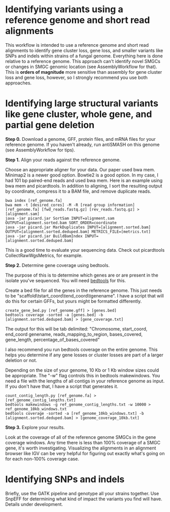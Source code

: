 # Identifying variants using a reference genome and short read alignments

This workflow is intended to use a reference genome and short read alignments to identify gene cluster loss, gene loss, and smaller variants like SNPs and indels within strains of a fungal genome. Everything here is done relative to a reference genome. This approach can't identify novel SMGCs or changes in SMGC genomic location (see AssemblyWorkflow for that). This is **orders of magnitude** more sensitive than assembly for gene cluster loss and gene loss, however, so I strongly recommend you use both approaches.

# Identifying large structural variants like gene cluster, whole gene, and partial gene deletion

**Step 0.** Download a genome, GFF, protein files, and mRNA files for your reference genome. If you haven't already, run antiSMASH on this genome (see AssemblyWorkflow for tips).

**Step 1.** Align your reads against the reference genome.

Choose an appropriate aligner for your data. Our paper used bwa mem. Minimap2 is a newer good option. Bowtie2 is a good option. In my case, I had 101 bp paired-end reads and used bwa mem. Here is an example using bwa mem and picardtools. In addition to aligning, I sort the resulting output by coordinate, compress it to a BAM file, and remove duplicate reads.

```
bwa index [ref_genome.fa]
bwa mem -t [desired_cores] -M -R [read group information] [ref_genome.fa] [fwd_reads.fastq.gz] [rev_reads.fastq.gz] > [alignment.sam]
java -jar picard.jar SortSam INPUT=alignment.sam OUTPUT=alignment.sorted.bam SORT_ORDER=coordinate
java -jar picard.jar MarkDuplicates INPUT=[alignment.sorted.bam] OUTPUT=[alignment.sorted.deduped.bam] METRICS_FILE=[metrics.txt]
java -jar picard.jar BuildBamIndex INPUT=[alignment.sorted.deduped.bam]
````
This is a good time to evaluate your sequencing data. Check out picardtools CollectRawWgsMetrics, for example.

**Step 2.** Determine gene coverage using bedtools.

The purpose of this is to determine which genes are or are present in the isolate you've sequenced. You will need [bedtools](https://bedtools.readthedocs.io/en/latest/) for this.

Create a bed file for all the genes in the reference genome. This just needs to be "scaffold\tstart_coord\tend_coord\tgenename". I have a script that will do this for certain GFFs, but yours might be formatted differently.
```
create_gene_bed.py [ref_genome.gff] > [genes.bed]
bedtools coverage -sorted -a [genes.bed] -b [alignment.sorted.deduped.bam] > [gene_coverage.txt]
```

The output for this will be tab delimited: "Chromosome, start_coord, end_coord genename, reads_mapping_to_region, bases_covered, gene_length, percentage_of_bases_covered"


I also recommend you run bedtools coverage on the entire genome. This helps you determine if any gene losses or cluster losses are part of a larger deletion or not.

Depending on the size of your genome, 10 Kb or 1 Kb window sizes could be appropriate. The "-w" flag controls this in bedtools makewindows. You need a file with the lengths of all contigs in your reference genome as input. If you don't have that, I have a script that generates it.
```
count_contig_length.py [ref_genome.fa] > [ref_genome_contig_lengths.txt]
bedtools makewindows -g ref_genome_contig_lengths.txt -w 10000 > ref_genome_10kb_windows.txt
bedtools coverage -sorted -a [ref_genome_10kb_windows.txt] -b [alignment.sorted.deduped.bam] > [genome_coverage_10kb.txt]
```

**Step 3.** Explore your results.

Look at the coverage of all of the reference genome SMGCs in the gene coverage windows. Any time there is less than 100% coverage of a SMGC gene, it's worth investigating. Visualizing the alignments in an alignment browser like IGV can be very helpful for figuring out exactly what's going on for each non-100% coverage case.

# Identifying SNPs and indels

Briefly, use the GATK pipeline and genotype all your strains together. Use SnpEFF for determining what kind of impact the variants you find will have. Details under development.
